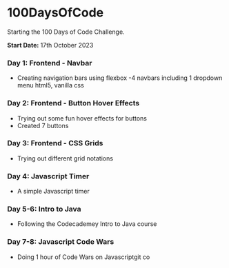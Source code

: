 # 100DaysOfCode

Starting the 100 Days of Code Challenge.

**Start Date:** 17th October 2023

### Day 1: Frontend - Navbar
- Creating navigation bars using flexbox
-4 navbars including 1 dropdown menu
    html5, vanilla css

### Day 2: Frontend - Button Hover Effects
- Trying out some fun hover effects for buttons
- Created 7 buttons

### Day 3: Frontend - CSS Grids
- Trying out different grid notations

### Day 4: Javascript Timer
- A simple Javascript timer

### Day 5-6: Intro to Java
- Following the Codecademey Intro to Java course

### Day 7-8: Javascript Code Wars
- Doing 1 hour of Code Wars on Javascriptgit co